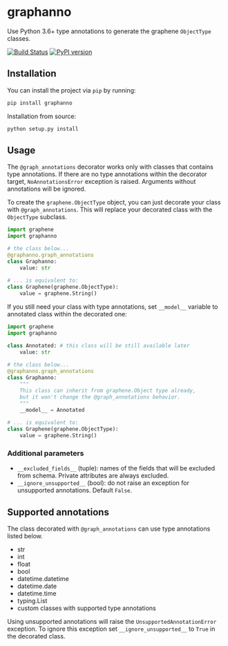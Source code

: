 # graphanno

Use Python 3.6+ type annotations to generate the graphene `ObjectType` classes.  

[![Build Status](https://travis-ci.com/aklajnert/graphanno.svg?branch=master)](https://travis-ci.com/aklajnert/graphanno)
[![PyPI version](https://badge.fury.io/py/graphanno.svg)](https://badge.fury.io/py/graphanno)

## Installation

You can install the project via `pip` by running:  
```bash
pip install graphanno
```

Installation from source:  
```bash
python setup.py install
```

## Usage

The `@graph_annotations` decorator works only with classes that contains type 
annotations. If there are no type annotations within the decorator target, 
`NoAnnotationsError` exception is raised. Arguments without annotations will
be ignored.

To create the `graphene.ObjectType` object, you can just decorate your class with 
`@graph_annotations`. This will replace your decorated class with the `ObjectType` 
subclass.

```python
import graphene
import graphanno

# the class below...
@graphanno.graph_annotations
class Graphanno:
    value: str
    
# ... is equivalent to:
class Graphene(graphene.ObjectType):
    value = graphene.String()
```

If you still need your class with type annotations, set `__model__` variable to annotated
class within the decorated one:

```python
import graphene
import graphanno

class Annotated: # this class will be still available later
    value: str
    
# the class below...
@graphanno.graph_annotations
class Graphanno: 
    """
    This class can inherit from graphene.Object type already, 
    but it won't change the @graph_annotations behavior.
    """
    __model__ = Annotated
    
# ... is equivalent to:
class Graphene(graphene.ObjectType):
    value = graphene.String()
```

### Additional parameters

- `__excluded_fields__` (tuple): names of the fields that will be excluded from
schema. Private attributes are always excluded.
- `__ignore_unsupported__` (bool): do not raise an exception for unsupported annotations. 
Default `False`.

## Supported annotations

The class decorated with `@graph_annotations` can use type annotations listed below.

 - str
 - int
 - float
 - bool
 - datetime.datetime
 - datetime.date
 - datetime.time
 - typing.List
 - custom classes with supported type annotations
 
Using unsupported annotations will raise the `UnsupportedAnnotationError` exception. 
To ignore this exception set `__ignore_unsupported__` to `True` in the decorated class.


